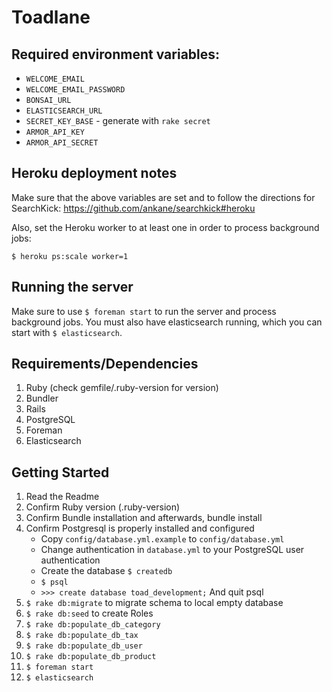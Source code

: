 # Toadlane

## Required environment variables:

- `WELCOME_EMAIL`
- `WELCOME_EMAIL_PASSWORD`
- `BONSAI_URL`
- `ELASTICSEARCH_URL`
- `SECRET_KEY_BASE` - generate with `rake secret`
- `ARMOR_API_KEY`
- `ARMOR_API_SECRET`

## Heroku deployment notes

Make sure that the above variables are set and to follow the directions for SearchKick: https://github.com/ankane/searchkick#heroku

Also, set the Heroku worker to at least one in order to process background jobs:

`$ heroku ps:scale worker=1`

## Running the server

Make sure to use `$ foreman start` to run the server and process background jobs. You must also have elasticsearch running, which you can start with `$ elasticsearch`.

## Requirements/Dependencies

1. Ruby (check gemfile/.ruby-version for version)
1. Bundler
1. Rails
1. PostgreSQL
1. Foreman
1. Elasticsearch

## Getting Started

1. Read the Readme
1. Confirm Ruby version (.ruby-version)
1. Confirm Bundle installation and afterwards, bundle install
1. Confirm Postgresql is properly installed and configured
    - Copy `config/database.yml.example` to `config/database.yml`
    - Change authentication in `database.yml` to your PostgreSQL user authentication
    - Create the database `$ createdb`
    - `$ psql`
    - `>>> create database toad_development;` And quit psql
1. `$ rake db:migrate` to migrate schema to local empty database
1. `$ rake db:seed` to create Roles
1. `$ rake db:populate_db_category`
1. `$ rake db:populate_db_tax`
1. `$ rake db:populate_db_user`
1. `$ rake db:populate_db_product`
1. `$ foreman start`
1. `$ elasticsearch`